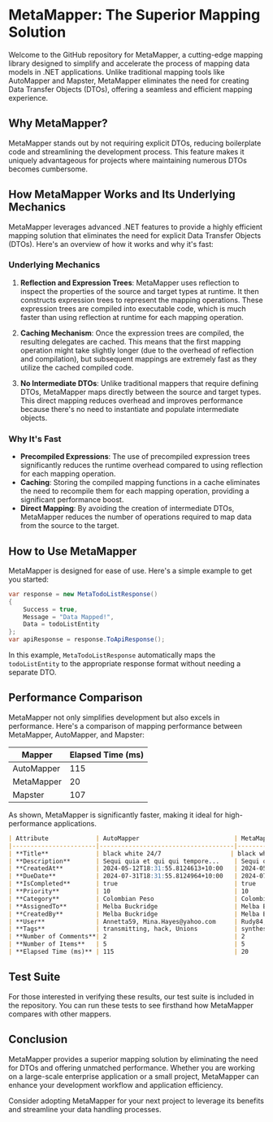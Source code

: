 # MetaMapper: The Superior Mapping Solution

Welcome to the GitHub repository for MetaMapper, a cutting-edge mapping library designed to simplify and accelerate the process of mapping data models in .NET applications. Unlike traditional mapping tools like AutoMapper and Mapster, MetaMapper eliminates the need for creating Data Transfer Objects (DTOs), offering a seamless and efficient mapping experience.

## Why MetaMapper?

MetaMapper stands out by not requiring explicit DTOs, reducing boilerplate code and streamlining the development process. This feature makes it uniquely advantageous for projects where maintaining numerous DTOs becomes cumbersome.

## How MetaMapper Works and Its Underlying Mechanics

MetaMapper leverages advanced .NET features to provide a highly efficient mapping solution that eliminates the need for explicit Data Transfer Objects (DTOs). Here's an overview of how it works and why it's fast:

### Underlying Mechanics

1. **Reflection and Expression Trees**: MetaMapper uses reflection to inspect the properties of the source and target types at runtime. It then constructs expression trees to represent the mapping operations. These expression trees are compiled into executable code, which is much faster than using reflection at runtime for each mapping operation.

2. **Caching Mechanism**: Once the expression trees are compiled, the resulting delegates are cached. This means that the first mapping operation might take slightly longer (due to the overhead of reflection and compilation), but subsequent mappings are extremely fast as they utilize the cached compiled code.

3. **No Intermediate DTOs**: Unlike traditional mappers that require defining DTOs, MetaMapper maps directly between the source and target types. This direct mapping reduces overhead and improves performance because there's no need to instantiate and populate intermediate objects.


### Why It's Fast

- **Precompiled Expressions**: The use of precompiled expression trees significantly reduces the runtime overhead compared to using reflection for each mapping operation.
- **Caching**: Storing the compiled mapping functions in a cache eliminates the need to recompile them for each mapping operation, providing a significant performance boost.
- **Direct Mapping**: By avoiding the creation of intermediate DTOs, MetaMapper reduces the number of operations required to map data from the source to the target.


## How to Use MetaMapper

MetaMapper is designed for ease of use. Here's a simple example to get you started:


```csharp
var response = new MetaTodoListResponse()
{
    Success = true,
    Message = "Data Mapped!",
    Data = todoListEntity
};
var apiResponse = response.ToApiResponse();
```


In this example, `MetaTodoListResponse` automatically maps the `todoListEntity` to the appropriate response format without needing a separate DTO.

## Performance Comparison

MetaMapper not only simplifies development but also excels in performance. Here's a comparison of mapping performance between MetaMapper, AutoMapper, and Mapster:

| Mapper     | Elapsed Time (ms) |
|------------|-------------------|
| AutoMapper | 115               |
| MetaMapper | 20                |
| Mapster    | 107               |

As shown, MetaMapper is significantly faster, making it ideal for high-performance applications.

```markdown
| Attribute             | AutoMapper                          | MetaMapper                              | Mapster                             |
|-----------------------|-------------------------------------|-----------------------------------------|-------------------------------------|
| **Title**             | black white 24/7                   | black white 24/7                       | black white 24/7                   |
| **Description**       | Sequi quia et qui qui tempore...    | Sequi quia et qui qui tempore...        | Sequi quia et qui qui tempore...    |
| **CreatedAt**         | 2024-05-12T18:31:55.8124613+10:00   | 2024-05-12T18:31:55.9341349+10:00       | 2024-05-12T18:31:55.9840437+10:00   |
| **DueDate**           | 2024-07-31T18:31:55.8124964+10:00   | 2024-07-31T18:31:55.9341353+10:00       | 2024-07-31T18:31:55.9840441+10:00   |
| **IsCompleted**       | true                                | true                                    | true                                |
| **Priority**          | 10                                  | 10                                      | 10                                  |
| **Category**          | Colombian Peso                      | Colombian Peso                          | Colombian Peso                      |
| **AssignedTo**        | Melba Buckridge                     | Melba Buckridge                         | Melba Buckridge                     |
| **CreatedBy**         | Melba Buckridge                     | Melba Buckridge                         | Melba Buckridge                     |
| **User**              | Annetta59, Mina.Hayes@yahoo.com     | Rudy84, Darryl.Mitchell49@gmail.com     | Marlin_Hansen97, Cali79@gmail.com   |
| **Tags**              | transmitting, hack, Unions          | synthesize, channels, Open-source       | cross-platform, firmware, Synergistic |
| **Number of Comments**| 2                                   | 2                                       | 2                                   |
| **Number of Items**   | 5                                   | 5                                       | 5                                   |
| **Elapsed Time (ms)** | 115                                 | 20                                      | 107                                 |
```


## Test Suite

For those interested in verifying these results, our test suite is included in the repository. You can run these tests to see firsthand how MetaMapper compares with other mappers.

## Conclusion

MetaMapper provides a superior mapping solution by eliminating the need for DTOs and offering unmatched performance. Whether you are working on a large-scale enterprise application or a small project, MetaMapper can enhance your development workflow and application efficiency.

Consider adopting MetaMapper for your next project to leverage its benefits and streamline your data handling processes.